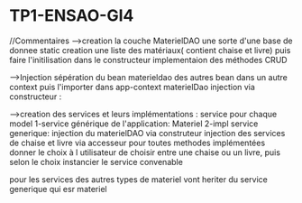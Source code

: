 # TP1-ENSAO-GI4
//Commentaires
-->creation la couche MaterielDAO  une sorte d'une base de donnee static
creation une liste des matériaux( contient chaise et livre) puis faire l'initilisation dans le constructeur
implementaion des méthodes CRUD

-->Injection
sépération du bean materieldao des autres bean dans un autre context puis l'importer dans app-context
materielDao injection via constructeur : 

-->creation des services et leurs implémentations : service pour chaque model
1-service générique de l'application: Materiel
2-impl service generique: 
injection du materielDAO via construteur
injection des services de chaise et  livre via accesseur
pour toutes methodes implémentées donner le choix à l utilisateur de choisir entre une chaise ou un livre,
puis selon le choix instancier le service convenable

pour les services des autres types de materiel vont heriter du service generique qui esr materiel
